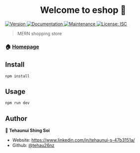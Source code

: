 <h1 align="center">Welcome to eshop 👋</h1>
<p>
  <a href="https://www.npmjs.com/package/eshop" target="_blank">
    <img alt="Version" src="https://img.shields.io/npm/v/eshop.svg">
  </a>
  <a href="https://github.com/tehau26nz/eshop#readme" target="_blank">
    <img alt="Documentation" src="https://img.shields.io/badge/documentation-yes-brightgreen.svg" />
  </a>
  <a href="https://github.com/tehau26nz/eshop/graphs/commit-activity" target="_blank">
    <img alt="Maintenance" src="https://img.shields.io/badge/Maintained%3F-yes-green.svg" />
  </a>
  <a href="https://github.com/tehau26nz/eshop/blob/master/LICENSE" target="_blank">
    <img alt="License: ISC" src="https://img.shields.io/github/license/tehau26nz/eshop" />
  </a>
</p>

> MERN shopping store

### 🏠 [Homepage](https://github.com/tehau26nz/eshop#readme)

## Install

```sh
npm install
```

## Usage

```sh
npm run dev
```

## Author

👤 **Tehaunui Shing Soi**

* Website: https://www.linkedin.com/in/tehaunui-s-47b3151a/
* Github: [@tehau26nz](https://github.com/tehau26nz)
